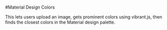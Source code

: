 #Material Design Colors

This lets users upload an image, gets prominent colors using vibrant.js, then finds the closest colors in the Material design palette.